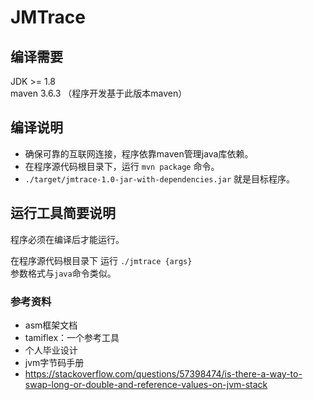 # JMTrace

## 编译需要
JDK >= 1.8  
maven 3.6.3 （程序开发基于此版本maven）

## 编译说明

- 确保可靠的互联网连接，程序依靠maven管理java库依赖。
- 在程序源代码根目录下，运行 `mvn package` 命令。
- `./target/jmtrace-1.0-jar-with-dependencies.jar` 就是目标程序。

## 运行工具简要说明

程序必须在编译后才能运行。

在程序源代码根目录下 运行 `./jmtrace {args}`  
参数格式与`java`命令类似。  


### 参考资料  

- asm框架文档
- tamiflex：一个参考工具
- 个人毕业设计
- jvm字节码手册
- https://stackoverflow.com/questions/57398474/is-there-a-way-to-swap-long-or-double-and-reference-values-on-jvm-stack
